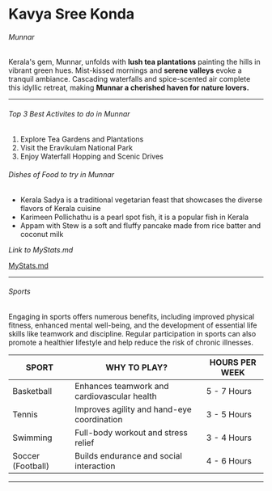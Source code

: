 # Kavya Sree Konda

###### Munnar

Kerala's gem, Munnar, unfolds with **lush tea plantations** painting the hills in vibrant green hues. Mist-kissed mornings and **serene valleys** evoke a tranquil ambiance. Cascading waterfalls and spice-scented air complete this idyllic retreat, making **Munnar a cherished haven for nature lovers.**

__________

###### Top 3 Best Activites to do in Munnar 

1. Explore Tea Gardens and Plantations
2. Visit the Eravikulam National Park
3. Enjoy Waterfall Hopping and Scenic Drives

###### Dishes of Food to try in Munnar

*  Kerala Sadya is a traditional vegetarian feast that showcases the diverse flavors of Kerala cuisine
*  Karimeen Pollichathu is a pearl spot fish, it is a popular fish in Kerala
*  Appam with Stew is a soft and fluffy pancake made from rice batter and coconut milk

*Link to MyStats.md*

[MyStats.md](MyStats.md)

__________

###### Sports

Engaging in sports offers numerous benefits, including improved physical fitness, enhanced mental well-being, and the development of essential life skills like teamwork and discipline. Regular participation in sports can also promote a healthier lifestyle and help reduce the risk of chronic illnesses.

| SPORT | WHY TO PLAY? | HOURS PER WEEK |
| ---------- | ---------- | ---------- |
| Basketball | Enhances teamwork and cardiovascular health | 5 - 7 Hours |
| Tennis | Improves agility and hand-eye coordination | 3 - 5 Hours |
| Swimming | Full-body workout and stress relief | 3 - 4 Hours |
| Soccer (Football) | Builds endurance and social interaction | 4 - 6 Hours |

__________


